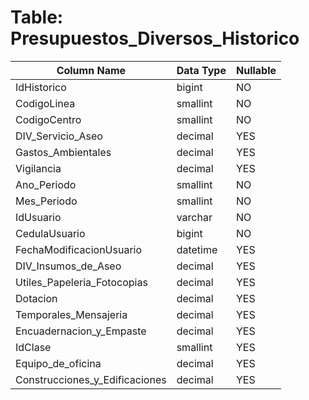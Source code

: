 # Table: Presupuestos_Diversos_Historico

| Column Name | Data Type | Nullable |
|-------------|-----------|----------|
| IdHistorico | bigint | NO |
| CodigoLinea | smallint | NO |
| CodigoCentro | smallint | NO |
| DIV_Servicio_Aseo | decimal | YES |
| Gastos_Ambientales | decimal | YES |
| Vigilancia | decimal | YES |
| Ano_Periodo | smallint | NO |
| Mes_Periodo | smallint | NO |
| IdUsuario | varchar | NO |
| CedulaUsuario | bigint | NO |
| FechaModificacionUsuario | datetime | YES |
| DIV_Insumos_de_Aseo | decimal | YES |
| Utiles_Papeleria_Fotocopias | decimal | YES |
| Dotacion | decimal | YES |
| Temporales_Mensajeria | decimal | YES |
| Encuadernacion_y_Empaste | decimal | YES |
| IdClase | smallint | YES |
| Equipo_de_oficina | decimal | YES |
| Construcciones_y_Edificaciones | decimal | YES |
